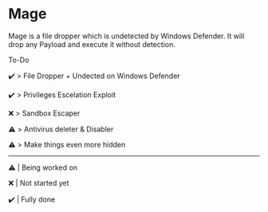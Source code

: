 # Mage

Mage is a file dropper which is undetected by Windows Defender. It will drop any Payload and execute it without detection. 




To-Do

✔️ > File Dropper + Undected on Windows Defender

✔️ > Privileges Escelation Exploit

❌ > Sandbox Escaper 

⚠️ > Antivirus deleter & Disabler 

⚠️ > Make things even more hidden 



--------------------------------------



⚠️ | Being worked on

❌ | Not started yet

✔️ | Fully done
